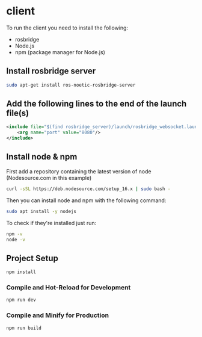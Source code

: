 # client

To run the client you need to install the following:
- rosbridge
- Node.js
- npm (package manager for Node.js)

## Install rosbridge server
```sh
sudo apt-get install ros-noetic-rosbridge-server
```

## Add the following lines to the end of the launch file(s)
```xml
<include file="$(find rosbridge_server)/launch/rosbridge_websocket.launch"> 
    <arg name="port" value="8080"/>
</include>
```

## Install node & npm

First add a repository containing the latest version of node (Nodesource.com in this example)

```sh
curl -sSL https://deb.nodesource.com/setup_16.x | sudo bash -
```

Then you can install node and npm with the following command:

```sh
sudo apt install -y nodejs
```

To check if they're installed just run:

```sh
npm -v
node -v
```

## Project Setup

```sh
npm install
```

### Compile and Hot-Reload for Development

```sh
npm run dev
```

### Compile and Minify for Production

```sh
npm run build
```
